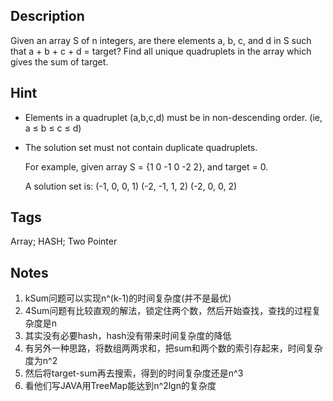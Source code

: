 ## Description
Given an array S of n integers, are there elements a, b, c, and d in S such that a + b + c + d = target? Find all unique quadruplets in the array which gives the sum of target.

## Hint
* Elements in a quadruplet (a,b,c,d) must be in non-descending order. (ie, a ≤ b ≤ c ≤ d)
* The solution set must not contain duplicate quadruplets.
   
    For example, given array S = {1 0 -1 0 -2 2}, and target = 0.

    A solution set is:
    (-1,  0, 0, 1)
    (-2, -1, 1, 2)
    (-2,  0, 0, 2)

## Tags
Array; HASH; Two Pointer

## Notes
1. kSum问题可以实现n^(k-1)的时间复杂度(并不是最优)
2. 4Sum问题有比较直观的解法，锁定住两个数，然后开始查找，查找的过程复杂度是n
3. 其实没有必要hash，hash没有带来时间复杂度的降低
4. 有另外一种思路，将数组两两求和，把sum和两个数的索引存起来，时间复杂度为n^2
5. 然后将target-sum再去搜索，得到的时间复杂度还是n^3
6. 看他们写JAVA用TreeMap能达到n^2lgn的复杂度